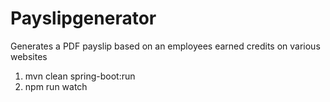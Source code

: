 # Payslipgenerator
Generates a PDF payslip based on an employees earned credits on various websites

1) mvn clean spring-boot:run
2) npm run watch